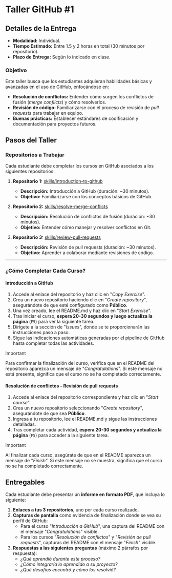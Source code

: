 # **Taller GitHub #1**

## **Detalles de la Entrega**

- **Modalidad:** Individual.
- **Tiempo Estimado:** Entre 1.5 y 2 horas en total (30 minutos por repositorio).
- **Plazo de Entrega:** Según lo indicado en clase.

### **Objetivo**

Este taller busca que los estudiantes adquieran habilidades básicas y avanzadas en el uso de GitHub, enfocándose en:

- **Resolución de conflictos:** Entender cómo surgen los conflictos de fusión (_merge conflicts_) y cómo resolverlos.
- **Revisión de código:** Familiarizarse con el proceso de revisión de _pull requests_ para trabajar en equipo.
- **Buenas prácticas:** Establecer estándares de codificación y documentación para proyectos futuros.

## **Pasos del Taller**

### **Repositorios a Trabajar**

Cada estudiante debe completar los cursos en GitHub asociados a los siguientes repositorios:

1. **Repositorio 1:** [skills/introduction-to-github](https://github.com/skills/introduction-to-github)

   - **Descripción:** Introducción a GitHub (duración: ~30 minutos).
   - **Objetivo:** Familiarizarse con los conceptos básicos de GitHub.

2. **Repositorio 2:** [skills/resolve-merge-conflicts](https://github.com/skills/resolve-merge-conflicts)

   - **Descripción:** Resolución de conflictos de fusión (duración: ~30 minutos).
   - **Objetivo:** Entender cómo manejar y resolver conflictos en Git.

3. **Repositorio 3:** [skills/review-pull-requests](https://github.com/skills/review-pull-requests)
   - **Descripción:** Revisión de pull requests (duración: ~30 minutos).
   - **Objetivo:** Aprender a colaborar mediante revisiones de código.

---

### **¿Cómo Completar Cada Curso?**

#### **Introducción a GitHub**

1. Accede al enlace del repositorio y haz clic en "_Copy Exercise_".
2. Crea un nuevo repositorio haciendo clic en "_Create repository_", asegurándote de que esté configurado como **Público**.
3. Una vez creado, lee el README.md y haz clic en "_Start Exercise_".
4. Tras iniciar el curso, **espera 20-30 segundos y luego actualiza la página** (`F5`) para ver la siguiente tarea.
5. Dirígete a la sección de "_Issues_", donde se te proporcionarán las instrucciones paso a paso.
6. Sigue las indicaciones automáticas generadas por el pipeline de GitHub hasta completar todas las actividades.

> [!IMPORTANT]
> Para confirmar la finalización del curso, verifica que en el README del repositorio aparezca un mensaje de "_Congratulations_". Si este mensaje no está presente, significa que el curso no se ha completado correctamente.

#### **Resolución de conflictos - Revisión de pull requests**

1. Accede al enlace del repositorio correspondiente y haz clic en "_Start course_".
2. Crea un nuevo repositorio seleccionando "_Create repository_", asegurándote de que sea **Público**.
3. Ingresa a tu repositorio, lee el README.md y sigue las instrucciones detalladas.
4. Tras completar cada actividad, **espera 20-30 segundos y actualiza la página** (`F5`) para acceder a la siguiente tarea.

> [!IMPORTANT]
> Al finalizar cada curso, asegúrate de que en el README aparezca un mensaje de "_Finish_". Si este mensaje no se muestra, significa que el curso no se ha completado correctamente.

## **Entregables**

Cada estudiante debe presentar un **informe en formato PDF**, que incluya lo siguiente:

1. **Enlaces a tus 3 repositorios**, uno por cada curso realizado.
2. **Capturas de pantalla** como evidencia de finalización donde se vea su perfil de GitHub:
   - Para el curso "_Introducción a GitHub_", una captura del README con el mensaje "_Congratulations_" visible.
   - Para los cursos "_Resolución de conflictos_" y "_Revisión de pull requests_", capturas del README con el mensaje "_Finish_" visible.
3. **Respuestas a las siguientes preguntas** (máximo 2 párrafos por respuesta):
   - _¿Qué aprendió durante este proceso?_
   - _¿Cómo integraría lo aprendido a su proyecto?_
   - _¿Qué desafíos encontró y cómo los resolvió?_
